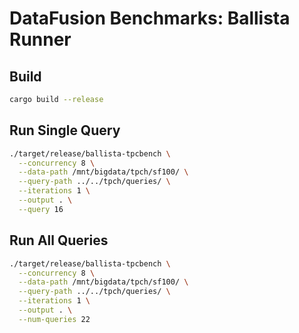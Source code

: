 # DataFusion Benchmarks: Ballista Runner

## Build

```bash
cargo build --release
```

## Run Single Query

```bash
./target/release/ballista-tpcbench \
  --concurrency 8 \
  --data-path /mnt/bigdata/tpch/sf100/ \
  --query-path ../../tpch/queries/ \
  --iterations 1 \
  --output . \
  --query 16
```

## Run All Queries

```bash
./target/release/ballista-tpcbench \
  --concurrency 8 \
  --data-path /mnt/bigdata/tpch/sf100/ \
  --query-path ../../tpch/queries/ \
  --iterations 1 \
  --output . \
  --num-queries 22
```
